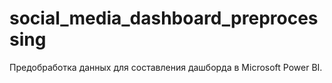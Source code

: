 # social_media_dashboard_preprocessing
Предобработка данных для составления дашборда в Microsoft Power BI.
